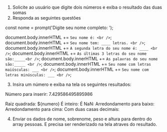 1. Solicite ao usuário que digite dois números e exiba o resultado das duas somas
2. Responda as seguintes questões

const nome = prompt('Digite seu nome completo: ');

document.body.innerHTML += `Seu nome é: <br />`;
document.body.innerHTML += `Seu nome tem: ____ letras. <br />`;
document.body.innerHTML += `A segunda letra do seu nome é: ____ <br />`;
document.body.innerHTML += `As últimas 3 letras do seu nome são:_____<br />`;
document.body.innerHTML += `As palavras do seu nome são:_____ <br />`;
document.body.innerHTML += `Seu nome com letras maiúsculas: ___ <br />`;
document.body.innerHTML += `Seu nome com letras minúsculas: ___ <br />`;

3. Insira um número e exiba na tela os seguintes resultados:

Número para inserir: 7.429586495895986

Raiz quadrada:
${numero} É inteiro:
É NaN:
Arredondamento para baixo:
Arredondamento para cima:
Com duas casas decimais:

4. Enviar os dados de nome, sobrenome, peso e altura para dentro do array pessoas. E precisa ser renderizado na tela atraves do resultado.
